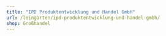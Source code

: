 ```yaml
---
title: "IPD Produktentwicklung und Handel GmbH"
url: /leingarten/ipd-produktentwicklung-und-handel-gmbh/
shop: Großhandel
---
```

